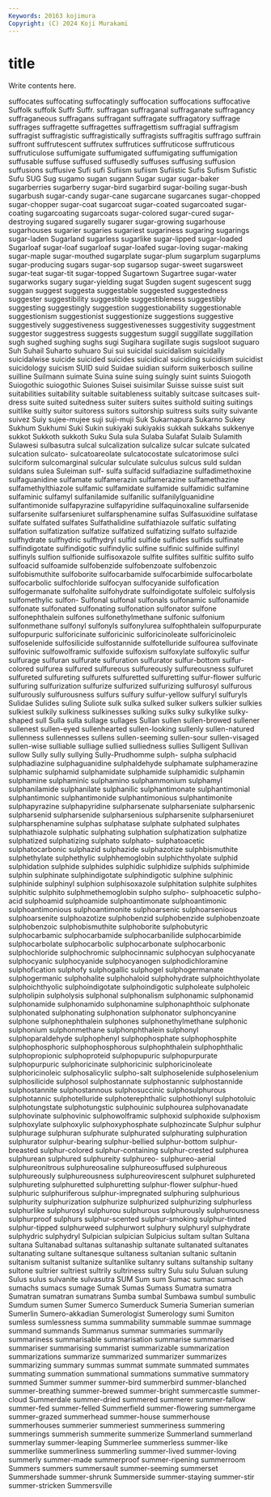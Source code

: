 ```yaml
---
Keywords: 20163 kojimura
Copyright: (C) 2024 Koji Murakami
---
```


# title

Write contents here.



 suffocates suffocating suffocatingly suffocation suffocations suffocative
Suffolk suffolk Suffr Suffr. suffragan suffraganal suffraganate suffragancy suffraganeous suffragans
suffragant suffragate suffragatory suffrage suffrages suffragette suffragettes suffragettism suffragial suffragism
suffragist suffragistic suffragistically suffragists suffragitis suffrago suffrain suffront suffrutescent suffrutex
suffrutices suffruticose suffruticous suffruticulose suffumigate suffumigated suffumigating suffumigation suffusable suffuse
suffused suffusedly suffuses suffusing suffusion suffusions suffusive Sufi sufi Sufiism
sufiism Sufiistic Sufis Sufism Sufistic Sufu SUG Sug sugamo sugan
sugann Sugar sugar sugar-baker sugarberries sugarberry sugar-bird sugarbird sugar-boiling sugar-bush
sugarbush sugar-candy sugar-cane sugarcane sugarcanes sugar-chopped sugar-chopper sugar-coat sugarcoat sugar-coated
sugarcoated sugar-coating sugarcoating sugarcoats sugar-colored sugar-cured sugar-destroying sugared sugarelly sugarer
sugar-growing sugarhouse sugarhouses sugarier sugaries sugariest sugariness sugaring sugarings sugar-laden
Sugarland sugarless sugarlike sugar-lipped sugar-loaded Sugarloaf sugar-loaf sugarloaf sugar-loafed sugar-loving
sugar-making sugar-maple sugar-mouthed sugarplate sugar-plum sugarplum sugarplums sugar-producing sugars sugar-sop
sugarsop sugar-sweet sugarsweet sugar-teat sugar-tit sugar-topped Sugartown Sugartree sugar-water sugarworks
sugary sugar-yielding sugat Sugden sugent sugescent sugg suggan suggest suggesta
suggestable suggested suggestedness suggester suggestibility suggestible suggestibleness suggestibly suggesting suggestingly
suggestion suggestionability suggestionable suggestionism suggestionist suggestionize suggestions suggestive suggestively suggestiveness
suggestivenesses suggestivity suggestment suggestor suggestress suggests suggestum suggil suggillate suggillation
sugh sughed sughing sughs sugi Sugihara sugillate sugis sugsloot suguaro
Suh Suhail Suharto suhuaro Sui sui suicidal suicidalism suicidally suicidalwise
suicide suicided suicides suicidical suiciding suicidism suicidist suicidology suicism SUID
suid Suidae suidian suiform suikerbosch suiline suilline Suilmann suimate Suina
suine suing suingly suint suints Suiogoth Suiogothic suiogothic Suiones Suisei
suisimilar Suisse suisse suist suit suitabilities suitability suitable suitableness suitably
suitcase suitcases suit-dress suite suited suitedness suiter suiters suites suithold
suiting suitings suitlike suitly suitor suitoress suitors suitorship suitress suits
suity suivante suivez Suiy sujee-mujee suji suji-muji Suk Sukarnapura Sukarno
Sukey Sukhum Sukhumi Suki Sukin sukiyaki sukiyakis sukkah sukkahs sukkenye
sukkot Sukkoth sukkoth Suku Sula sula Sulaba Sulafat Sulaib Sulamith
Sulawesi sulbasutra sulcal sulcalization sulcalize sulcar sulcate sulcated sulcation sulcato-
sulcatoareolate sulcatocostate sulcatorimose sulci sulciform sulcomarginal sulcular sulculate sulculus sulcus
suld suldan suldans sulea Suleiman sulf- sulfa sulfacid sulfadiazine sulfadimethoxine
sulfaguanidine sulfamate sulfamerazin sulfamerazine sulfamethazine sulfamethylthiazole sulfamic sulfamidate sulfamide sulfamidic
sulfamine sulfaminic sulfamyl sulfanilamide sulfanilic sulfanilylguanidine sulfantimonide sulfapyrazine sulfapyridine sulfaquinoxaline
sulfarsenide sulfarsenite sulfarseniuret sulfarsphenamine sulfas Sulfasuxidine sulfatase sulfate sulfated sulfates
Sulfathalidine sulfathiazole sulfatic sulfating sulfation sulfatization sulfatize sulfatized sulfatizing sulfato
sulfazide sulfhydrate sulfhydric sulfhydryl sulfid sulfide sulfides sulfids sulfinate sulfindigotate
sulfindigotic sulfindylic sulfine sulfinic sulfinide sulfinyl sulfinyls sulfion sulfionide sulfisoxazole
sulfite sulfites sulfitic sulfito sulfo sulfoacid sulfoamide sulfobenzide sulfobenzoate sulfobenzoic
sulfobismuthite sulfoborite sulfocarbamide sulfocarbimide sulfocarbolate sulfocarbolic sulfochloride sulfocyan sulfocyanide sulfofication
sulfogermanate sulfohalite sulfohydrate sulfoindigotate sulfoleic sulfolysis sulfomethylic sulfon- Sulfonal sulfonal
sulfonals sulfonamic sulfonamide sulfonate sulfonated sulfonating sulfonation sulfonator sulfone sulfonephthalein
sulfones sulfonethylmethane sulfonic sulfonium sulfonmethane sulfonyl sulfonyls sulfonylurea sulfophthalein sulfopurpurate
sulfopurpuric sulforicinate sulforicinic sulforicinoleate sulforicinoleic sulfoselenide sulfosilicide sulfostannide sulfotelluride sulfourea
sulfovinate sulfovinic sulfowolframic sulfoxide sulfoxism sulfoxylate sulfoxylic sulfur sulfurage sulfuran
sulfurate sulfuration sulfurator sulfur-bottom sulfur-colored sulfurea sulfured sulfureous sulfureously sulfureousness
sulfuret sulfureted sulfureting sulfurets sulfuretted sulfuretting sulfur-flower sulfuric sulfuring sulfurization
sulfurize sulfurized sulfurizing sulfurosyl sulfurous sulfurously sulfurousness sulfurs sulfury sulfur-yellow
sulfuryl sulfuryls Sulidae Sulides suling Suliote sulk sulka sulked sulker
sulkers sulkier sulkies sulkiest sulkily sulkiness sulkinesses sulking sulks sulky
sulkylike sulky-shaped sull Sulla sulla sullage sullages Sullan sullen sullen-browed
sullener sullenest sullen-eyed sullenhearted sullen-looking sullenly sullen-natured sullenness sullennesses sullens
sullen-seeming sullen-sour sullen-visaged sullen-wise sulliable sulliage sullied sulliedness sullies Sulligent
Sullivan sullow Sully sully sullying Sully-Prudhomme sulph- sulpha sulphacid sulphadiazine
sulphaguanidine sulphaldehyde sulphamate sulphamerazine sulphamic sulphamid sulphamidate sulphamide sulphamidic sulphamin
sulphamine sulphaminic sulphamino sulphammonium sulphamyl sulphanilamide sulphanilate sulphanilic sulphantimonate sulphantimonial
sulphantimonic sulphantimonide sulphantimonious sulphantimonite sulphapyrazine sulphapyridine sulpharsenate sulpharseniate sulpharsenic sulpharsenid
sulpharsenide sulpharsenious sulpharsenite sulpharseniuret sulpharsphenamine sulphas sulphatase sulphate sulphated sulphates
sulphathiazole sulphatic sulphating sulphation sulphatization sulphatize sulphatized sulphatizing sulphato sulphato-
sulphatoacetic sulphatocarbonic sulphazid sulphazide sulphazotize sulphbismuthite sulphethylate sulphethylic sulphhemoglobin sulphichthyolate
sulphid sulphidation sulphide sulphides sulphidic sulphidize sulphids sulphimide sulphin sulphinate
sulphindigotate sulphindigotic sulphine sulphinic sulphinide sulphinyl sulphion sulphisoxazole sulphitation sulphite
sulphites sulphitic sulphito sulphmethemoglobin sulpho sulpho- sulphoacetic sulpho-acid sulphoamid sulphoamide
sulphoantimonate sulphoantimonic sulphoantimonious sulphoantimonite sulphoarsenic sulphoarsenious sulphoarsenite sulphoazotize sulphobenzid sulphobenzide
sulphobenzoate sulphobenzoic sulphobismuthite sulphoborite sulphobutyric sulphocarbamic sulphocarbamide sulphocarbanilide sulphocarbimide sulphocarbolate
sulphocarbolic sulphocarbonate sulphocarbonic sulphochloride sulphochromic sulphocinnamic sulphocyan sulphocyanate sulphocyanic sulphocyanide
sulphocyanogen sulphodichloramine sulphofication sulphofy sulphogallic sulphogel sulphogermanate sulphogermanic sulphohalite sulphohaloid
sulphohydrate sulphoichthyolate sulphoichthyolic sulphoindigotate sulphoindigotic sulpholeate sulpholeic sulpholipin sulpholysis sulphonal
sulphonalism sulphonamic sulphonamid sulphonamide sulphonamido sulphonamine sulphonaphthoic sulphonate sulphonated sulphonating
sulphonation sulphonator sulphoncyanine sulphone sulphonephthalein sulphones sulphonethylmethane sulphonic sulphonium sulphonmethane
sulphonphthalein sulphonyl sulphoparaldehyde sulphophenyl sulphophosphate sulphophosphite sulphophosphoric sulphophosphorous sulphophthalein sulphophthalic
sulphopropionic sulphoproteid sulphopupuric sulphopurpurate sulphopurpuric sulphoricinate sulphoricinic sulphoricinoleate sulphoricinoleic sulphosalicylic
sulpho-salt sulphoselenide sulphoselenium sulphosilicide sulphosol sulphostannate sulphostannic sulphostannide sulphostannite sulphostannous
sulphosuccinic sulphosulphurous sulphotannic sulphotelluride sulphoterephthalic sulphothionyl sulphotoluic sulphotungstate sulphotungstic sulphouinic
sulphourea sulphovanadate sulphovinate sulphovinic sulphowolframic sulphoxid sulphoxide sulphoxism sulphoxylate sulphoxylic
sulphoxyphosphate sulphozincate Sulphur sulphur sulphurage sulphuran sulphurate sulphurated sulphurating sulphuration
sulphurator sulphur-bearing sulphur-bellied sulphur-bottom sulphur-breasted sulphur-colored sulphur-containing sulphur-crested sulphurea sulphurean
sulphured sulphureity sulphureo- sulphureo-aerial sulphureonitrous sulphureosaline sulphureosuffused sulphureous sulphureously sulphureousness
sulphureovirescent sulphuret sulphureted sulphureting sulphuretted sulphuretting sulphur-flower sulphur-hued sulphuric sulphuriferous
sulphur-impregnated sulphuring sulphurious sulphurity sulphurization sulphurize sulphurized sulphurizing sulphurless sulphurlike
sulphurosyl sulphurou sulphurous sulphurously sulphurousness sulphurproof sulphurs sulphur-scented sulphur-smoking sulphur-tinted
sulphur-tipped sulphurweed sulphurwort sulphury sulphuryl sulphydrate sulphydric sulphydryl Sulpician sulpician
Sulpicius sultam sultan Sultana sultana Sultanabad sultanas sultanaship sultanate sultanated
sultanates sultanating sultane sultanesque sultaness sultanian sultanic sultanin sultanism sultanist
sultanize sultanlike sultanry sultans sultanship sultany sultone sultrier sultriest sultrily
sultriness sultry Sulu sulu Suluan sulung Sulus sulus sulvanite sulvasutra
SUM Sum sum Sumac sumac sumach sumachs sumacs sumage Sumak
Sumas Sumass Sumatra sumatra Sumatran sumatran sumatrans Sumba sumbal Sumbawa
sumbul sumbulic Sumdum sumen Sumer Sumerco Sumerduck Sumeria Sumerian sumerian
Sumerlin Sumero-akkadian Sumerologist Sumerology sumi Sumiton sumless sumlessness summa summability
summable summae summage summand summands Summanus summar summaries summarily summariness
summarisable summarisation summarise summarised summariser summarising summarist summarizable summarization summarizations
summarize summarized summarizer summarizes summarizing summary summas summat summate summated
summates summating summation summational summations summative summatory summed Summer summer
summer-bird summerbird summer-blanched summer-breathing summer-brewed summer-bright summercastle summer-cloud Summerdale summer-dried
summered summerer summer-fallow summer-fed summer-felled Summerfield summer-flowering summergame summer-grazed summerhead
summer-house summerhouse summerhouses summerier summeriest summeriness summering summerings summerish summerite
summerize Summerland summerland summerlay summer-leaping Summerlee summerless summer-like summerlike summerliness
summerling summer-lived summer-loving summerly summer-made summerproof summer-ripening summerroom Summers summers
summersault summer-seeming summerset Summershade summer-shrunk Summerside summer-staying summer-stir summer-stricken Summersville
